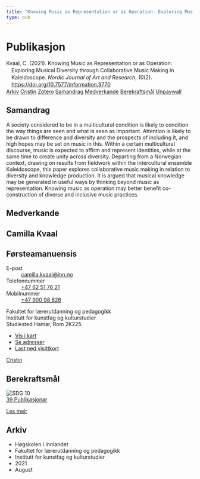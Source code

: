```yaml
---
title: "Knowing Music as Representation or as Operation: Exploring Musical Diversity through Collaborative Music Making in Kaleidoscope"
type: pub
---
```

<h1>Publikasjon</h1>
<article id="csl-bib-container-BU3MDE3C" class="csl-bib-container">
  <div class="csl-bib-body" style="line-height: 1.35; padding-left: 1em; text-indent:-1em;">
  <div class="csl-entry">Kvaal, C. (2021). Knowing Music as Representation or as Operation: Exploring Musical Diversity through Collaborative Music Making in Kaleidoscope. <i>Nordic Journal of Art and Research</i>, <i>10</i>(2). <a href="https://doi.org/10.7577/information.3770">https://doi.org/10.7577/information.3770</a></div>
</div>
  <div class="csl-bib-buttons">
    <a href="#taxonomy-article-BU3MDE3C" class="csl-bib-button">Arkiv</a>
    <a href="https://app.cristin.no/results/show.jsf?id=1928782" alt="Cristin URL" class="csl-bib-button">Cristin</a>
    <a href="http://zotero.org/groups/5022929/items/BU3MDE3C" alt="Zotero URL" class="csl-bib-button">Zotero</a>
    <a href="#abstract-article-BU3MDE3C" class="csl-bib-button">Samandrag</a>
    <a href="#contributors-article-BU3MDE3C" class="csl-bib-button">Medverkande</a>
    <a href="#sdg-article-BU3MDE3C" class="csl-bib-button">Berekraftsmål</a>
    <a href="https://journals.oslomet.no/index.php/information/article/download/3770/3958" class="csl-bib-button">Unpaywall</a>
  </div>
  <div id="csl-bib-meta-container-BU3MDE3C"></div>
</article>
<div id="csl-bib-meta-BU3MDE3C" class="csl-bib-meta">
  <article id="abstract-article-BU3MDE3C" class="abstract-article">
    <h1>Samandrag</h1>
    A society considered to be in a multicultural condition is likely to condition the way things are seen and what is seen as important. Attention is likely to be drawn to difference and diversity and the prospects of including it, and high hopes may be set on music in this. Within a certain multicultural discourse, music is expected to affirm and represent identities, while at the same time to create unity across diversity. Departing from a Norwegian context, drawing on results from fieldwork within the intercultural ensemble Kaleidoscope, this paper explores collaborative music making in relation to diversity and knowledge production. It is argued that musical knowledge may be generated in useful ways by thinking beyond music as representation. Knowing music as operation may better benefit co-construction of diverse and inclusive music practices. 
  </article>
  <article id="contributors-article-BU3MDE3C" class="contributors-article">
    <h1>Medverkande</h1>
    <div class="personas">
<div class="vrtx-hinn-person-card">
<div class="photo">
<i class="lar la-user-circle missing-person"></i>
</div>
<div class="info">
<hgroup><h1>Camilla Kvaal</h1>
<h2>Førsteamanuensis</h2>
</hgroup><dl>
<dt>E-post</dt>
<dd>
<a href="mailto:camilla.kvaal@inn.no">camilla.kvaal@inn.no</a>
</dd>
<dt>Telefonnummer</dt>
<dd><a href="tel:+4762517621">
+47 62 51 76 21
</a></dd>
<dt>Mobilnummer</dt>
<dd><a href="tel:+4790098626">
+47 900 98 626
</a></dd>
</dl>
<p>
Fakultet for lærerutdanning og pedagogikk<br>
Institutt for kunstfag og kulturstudier<br>
Studiested Hamar,
Rom 2K225
</p>
<ul class="vrtx-hinn-links">
<li><a href="https://www.google.com/maps?q=60.79677,11.07479">Vis i kart</a></li>
<li><a href="https://www.inn.no/finn-en-ansatt/camilla-kvaal.html#vrtx-hinn-addresses">Se adresser</a></li>
<li><a href="https://www.inn.no/finn-en-ansatt/camilla-kvaal.html?vrtx=vcf">Last ned visittkort</a></li>
</ul>
</div>
</div>
<a href="https://app.cristin.no/persons/show.jsf?id=590199" alt="Cristin URL" class="personas-cristin">Cristin</a>
</div>
  </article>
  <article id="sdg-article-BU3MDE3C" class="sdg-article">
    <h1>Berekraftsmål</h1>
    <div class="sdg-container"><div id="sdg10" class="sdg">
<img src="{{< params subfolder >}}images/sdg/sdg10_no.png" class="image" alt="SDG 10">
<div class="sdg-overlay">
<a href="{{< params subfolder >}}no/archive/?sdg=10#archive" class="sdg-publication-count"><span>39</span> Publikasjonar</a>
<p><a href="https://www.fn.no/om-fn/fns-baerekraftsmaal/mindre-ulikhet?lang=nno-NO" class="sdg-read-more">Les meir</a></p>
</div>
</div></div>
  </article>
  <article id="taxonomy-article-BU3MDE3C" class="taxonomy-article">
    <h1>Arkiv</h1>
    <ul>
      <li>Høgskolen i Innlandet</li>
      <li>Fakultet for lærerutdanning og pedagogikk</li>
      <li>Institutt for kunstfag og kulturstudier</li>
      <li>2021</li>
      <li>August</li>
    </ul>
  </article>
</div>
